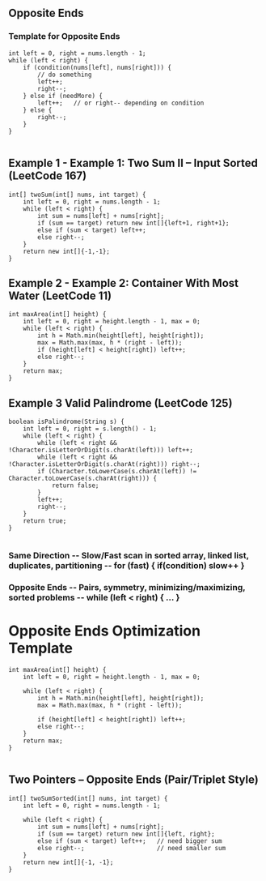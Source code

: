 ## Opposite Ends
### Template for Opposite Ends
```
int left = 0, right = nums.length - 1;
while (left < right) {
    if (condition(nums[left], nums[right])) {
        // do something
        left++;
        right--;
    } else if (needMore) {
        left++;   // or right-- depending on condition
    } else {
        right--;
    }
}
 
```

## Example 1 - Example 1: Two Sum II – Input Sorted (LeetCode 167)
```
int[] twoSum(int[] nums, int target) {
    int left = 0, right = nums.length - 1;
    while (left < right) {
        int sum = nums[left] + nums[right];
        if (sum == target) return new int[]{left+1, right+1};
        else if (sum < target) left++;
        else right--;
    }
    return new int[]{-1,-1};
}

```

## Example 2 - Example 2: Container With Most Water (LeetCode 11)

```
int maxArea(int[] height) {
    int left = 0, right = height.length - 1, max = 0;
    while (left < right) {
        int h = Math.min(height[left], height[right]);
        max = Math.max(max, h * (right - left));
        if (height[left] < height[right]) left++;
        else right--;
    }
    return max;
}

```

## Example 3 Valid Palindrome (LeetCode 125)
```
boolean isPalindrome(String s) {
    int left = 0, right = s.length() - 1;
    while (left < right) {
        while (left < right && !Character.isLetterOrDigit(s.charAt(left))) left++;
        while (left < right && !Character.isLetterOrDigit(s.charAt(right))) right--;
        if (Character.toLowerCase(s.charAt(left)) != Character.toLowerCase(s.charAt(right))) {
            return false;
        }
        left++;
        right--;
    }
    return true;
}
 
```

### Same Direction	-- Slow/Fast scan in sorted array, linked list, duplicates, partitioning	-- for (fast) { if(condition) slow++ }
### Opposite Ends	-- Pairs, symmetry, minimizing/maximizing, sorted problems -- 	while (left < right) { ... }

# Opposite Ends Optimization Template
```
int maxArea(int[] height) {
    int left = 0, right = height.length - 1, max = 0;

    while (left < right) {
        int h = Math.min(height[left], height[right]);
        max = Math.max(max, h * (right - left));

        if (height[left] < height[right]) left++;
        else right--;
    }
    return max;
}
 
```

## Two Pointers – Opposite Ends (Pair/Triplet Style)

```
int[] twoSumSorted(int[] nums, int target) {
    int left = 0, right = nums.length - 1;

    while (left < right) {
        int sum = nums[left] + nums[right];
        if (sum == target) return new int[]{left, right};
        else if (sum < target) left++;   // need bigger sum
        else right--;                    // need smaller sum
    }
    return new int[]{-1, -1};
}

```